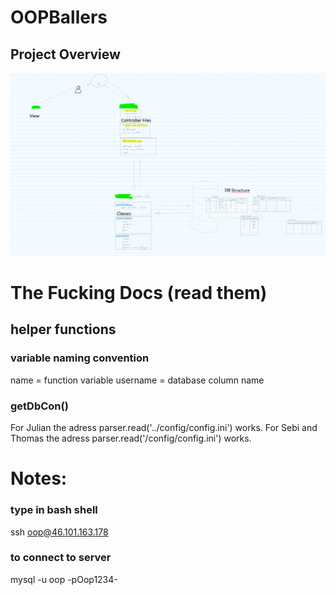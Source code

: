# OOPBallers
## Project Overview
![alt text](https://github.com/SebastianKuhn/OOPBallers/blob/master/README/README_Sketch.PNG)

# The Fucking Docs (read them)
## helper functions
### variable naming convention
name = function variable
username = database column name
### getDbCon()
For Julian the adress parser.read('../config/config.ini') works. 
For Sebi and Thomas the adress parser.read('/config/config.ini') works.





# Notes:
### type in bash shell
ssh oop@46.101.163.178
### to connect to server
mysql -u oop -pOop1234-
